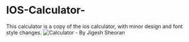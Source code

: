 # IOS-Calculator-
This calculator is a copy of the ios calculator, with minor design and font style changes.
![Calculator - By Jigesh Sheoran](https://github.com/sheoraninfosec/IOS-Calculator-/assets/106379604/d4d12799-0195-4627-a2bd-04ab8895dcdc)
